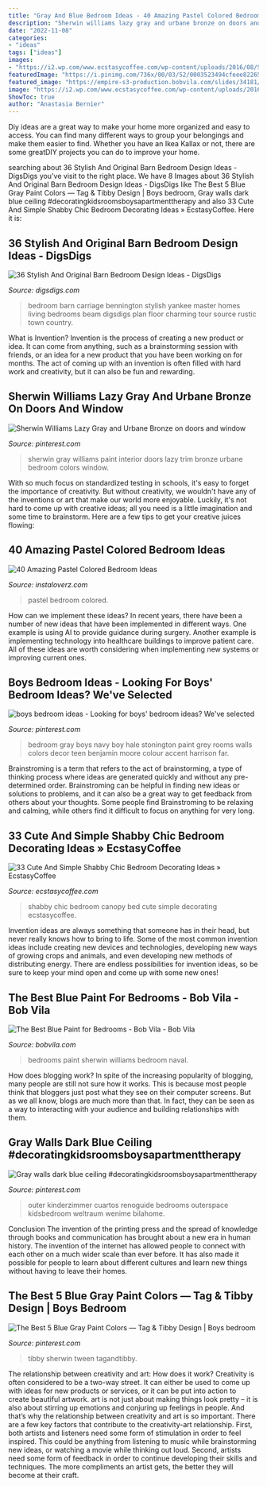 ```yaml
---
title: "Gray And Blue Bedroom Ideas - 40 Amazing Pastel Colored Bedroom Ideas"
description: "Sherwin williams lazy gray and urbane bronze on doors and window"
date: "2022-11-08"
categories:
- "ideas"
tags: ["ideas"]
images:
- "https://i2.wp.com/www.ecstasycoffee.com/wp-content/uploads/2016/08/Shabby-Chic-Kids-Bedroom-With-A-Canopy-Bed.jpg"
featuredImage: "https://i.pinimg.com/736x/00/03/52/0003523494cfeee82265b4d5f46ed94e.jpg"
featured_image: "https://empire-s3-production.bobvila.com/slides/34181/original/Sherwin_Williams_Naval_Bedroom.jpg?1570659217"
image: "https://i2.wp.com/www.ecstasycoffee.com/wp-content/uploads/2016/08/Shabby-Chic-Kids-Bedroom-With-A-Canopy-Bed.jpg"
ShowToc: true
author: "Anastasia Bernier"
---
```



Diy ideas are a great way to make your home more organized and easy to access. You can find many different ways to group your belongings and make them easier to find. Whether you have an Ikea Kallax or not, there are some greatDIY projects you can do to improve your home.

	

		
searching about 36 Stylish And Original Barn Bedroom Design Ideas - DigsDigs you've visit to the right place. We have 8 Images about 36 Stylish And Original Barn Bedroom Design Ideas - DigsDigs like The Best 5 Blue Gray Paint Colors — Tag &amp; Tibby Design | Boys bedroom, Gray walls dark blue ceiling #decoratingkidsroomsboysapartmenttherapy and also 33 Cute And Simple Shabby Chic Bedroom Decorating Ideas » EcstasyCoffee. Here it is:
		
    
## 36 Stylish And Original Barn Bedroom Design Ideas - DigsDigs

<img loading=lazy src="http://www.digsdigs.com/photos/stylish-and-original-barn-bedrooms-33.jpg" onerror="this.onerror=null;this.src='https://tse1.mm.bing.net/th?id=OIP._wSARuEBEe1TRBfL6rLcDwAAAA&amp;pid=15.1';" alt="36 Stylish And Original Barn Bedroom Design Ideas - DigsDigs">

_Source: digsdigs.com_

>bedroom barn carriage bennington stylish yankee master homes living bedrooms beam digsdigs plan floor charming tour source rustic town country. 

	

What is Invention?
Invention is the process of creating a new product or idea. It can come from anything, such as a brainstorming session with friends, or an idea for a new product that you have been working on for months. The act of coming up with an invention is often filled with hard work and creativity, but it can also be fun and rewarding.

    
## Sherwin Williams Lazy Gray And Urbane Bronze On Doors And Window

<img loading=lazy src="https://i.pinimg.com/736x/00/03/52/0003523494cfeee82265b4d5f46ed94e.jpg" onerror="this.onerror=null;this.src='https://tse3.mm.bing.net/th?id=OIP.AfjnsvgnG8Onk7oYCVs1AwHaJ3&amp;pid=15.1';" alt="Sherwin Williams Lazy Gray and Urbane Bronze on doors and window">

_Source: pinterest.com_

>sherwin gray williams paint interior doors lazy trim bronze urbane bedroom colors window. 

	

With so much focus on standardized testing in schools, it's easy to forget the importance of creativity. But without creativity, we wouldn't have any of the inventions or art that make our world more enjoyable. Luckily, it's not hard to come up with creative ideas; all you need is a little imagination and some time to brainstorm. Here are a few tips to get your creative juices flowing:

    
## 40 Amazing Pastel Colored Bedroom Ideas

<img loading=lazy src="http://www.instaloverz.com/wp-content/uploads/2016/07/35-Pastel-Colored-Bedroom.jpg" onerror="this.onerror=null;this.src='https://tse4.mm.bing.net/th?id=OIP.F05d33x28NPw_mMATUKQ4gHaKy&amp;pid=15.1';" alt="40 Amazing Pastel Colored Bedroom Ideas">

_Source: instaloverz.com_

>pastel bedroom colored. 

	

How can we implement these ideas?
In recent years, there have been a number of new ideas that have been implemented in different ways. One example is using AI to provide guidance during surgery. Another example is implementing technology into healthcare buildings to improve patient care. All of these ideas are worth considering when implementing new systems or improving current ones.

    
## Boys Bedroom Ideas - Looking For Boys&#039; Bedroom Ideas? We&#039;ve Selected

<img loading=lazy src="https://i.pinimg.com/736x/b2/57/67/b257678b8a8492efb420b1561b8c25f5--gray-boys-rooms-gray-living-rooms.jpg" onerror="this.onerror=null;this.src='https://tse4.mm.bing.net/th?id=OIP.t3wIb2SRN3arwPi4R5sd4wHaLE&amp;pid=15.1';" alt="boys bedroom ideas - Looking for boys&#039; bedroom ideas? We&#039;ve selected">

_Source: pinterest.com_

>bedroom gray boys navy boy hale stonington paint grey rooms walls colors decor teen benjamin moore colour accent harrison far. 

	

Brainstroming is a term that refers to the act of brainstorming, a type of thinking process where ideas are generated quickly and without any pre-determined order. Brainstroming can be helpful in finding new ideas or solutions to problems, and it can also be a great way to get feedback from others about your thoughts. Some people find Brainstroming to be relaxing and calming, while others find it difficult to focus on anything for very long.

    
## 33 Cute And Simple Shabby Chic Bedroom Decorating Ideas » EcstasyCoffee

<img loading=lazy src="https://i2.wp.com/www.ecstasycoffee.com/wp-content/uploads/2016/08/Shabby-Chic-Kids-Bedroom-With-A-Canopy-Bed.jpg" onerror="this.onerror=null;this.src='https://tse2.mm.bing.net/th?id=OIP.oVXacVJx3FoYQ5XCMhbWGAHaJ4&amp;pid=15.1';" alt="33 Cute And Simple Shabby Chic Bedroom Decorating Ideas » EcstasyCoffee">

_Source: ecstasycoffee.com_

>shabby chic bedroom canopy bed cute simple decorating ecstasycoffee. 

	

Invention ideas are always something that someone has in their head, but never really knows how to bring to life. Some of the most common invention ideas include creating new devices and technologies, developing new ways of growing crops and animals, and even developing new methods of distributing energy. There are endless possibilities for invention ideas, so be sure to keep your mind open and come up with some new ones!

    
## The Best Blue Paint For Bedrooms - Bob Vila - Bob Vila

<img loading=lazy src="https://empire-s3-production.bobvila.com/slides/34181/original/Sherwin_Williams_Naval_Bedroom.jpg?1570659217" onerror="this.onerror=null;this.src='https://tse4.mm.bing.net/th?id=OIP.V5QnZh0LxgrWnS6IZp6UNgHaJ4&amp;pid=15.1';" alt="The Best Blue Paint for Bedrooms - Bob Vila - Bob Vila">

_Source: bobvila.com_

>bedrooms paint sherwin williams bedroom naval. 

	

How does blogging work?
In spite of the increasing popularity of blogging, many people are still not sure how it works. This is because most people think that bloggers just post what they see on their computer screens. But as we all know, blogs are much more than that. In fact, they can be seen as a way to interacting with your audience and building relationships with them.

    
## Gray Walls Dark Blue Ceiling #decoratingkidsroomsboysapartmenttherapy

<img loading=lazy src="https://i.pinimg.com/736x/88/c3/dd/88c3dd92d6f4ce2d416e59c417b13a4d.jpg" onerror="this.onerror=null;this.src='https://tse3.mm.bing.net/th?id=OIP.iOgx_SSf3RvELqk1EP0ovgHaJ3&amp;pid=15.1';" alt="Gray walls dark blue ceiling #decoratingkidsroomsboysapartmenttherapy">

_Source: pinterest.com_

>outer kinderzimmer cuartos renoguide bedrooms outerspace kidsbedroom weltraum wenime bilahome. 

	

Conclusion
The invention of the printing press and the spread of knowledge through books and communication has brought about a new era in human history. The invention of the internet has allowed people to connect with each other on a much wider scale than ever before. It has also made it possible for people to learn about different cultures and learn new things without having to leave their homes.

    
## The Best 5 Blue Gray Paint Colors — Tag &amp; Tibby Design | Boys Bedroom

<img loading=lazy src="https://i.pinimg.com/736x/61/1b/0c/611b0cccb6ab7d8923ce3b1000c375d1.jpg" onerror="this.onerror=null;this.src='https://tse3.mm.bing.net/th?id=OIP.3elkXZHKBFTUWbnnpNPcvwHaKW&amp;pid=15.1';" alt="The Best 5 Blue Gray Paint Colors — Tag &amp; Tibby Design | Boys bedroom">

_Source: pinterest.com_

>tibby sherwin tween tagandtibby. 

	

The relationship between creativity and art: How does it work?
Creativity is often considered to be a two-way street. It can either be used to come up with ideas for new products or services, or it can be put into action to create beautiful artwork. art is not just about making things look pretty – it is also about stirring up emotions and conjuring up feelings in people. And that’s why the relationship between creativity and art is so important.
There are a few key factors that contribute to the creativity-art relationship. First, both artists and listeners need some form of stimulation in order to feel inspired. This could be anything from listening to music while brainstorming new ideas, or watching a movie while thinking out loud. Second, artists need some form of feedback in order to continue developing their skills and techniques. The more compliments an artist gets, the better they will become at their craft.

